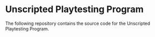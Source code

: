 # Unscripted Playtesting Program

The following repository contains the source code for the Unscripted Playtesting Program.
